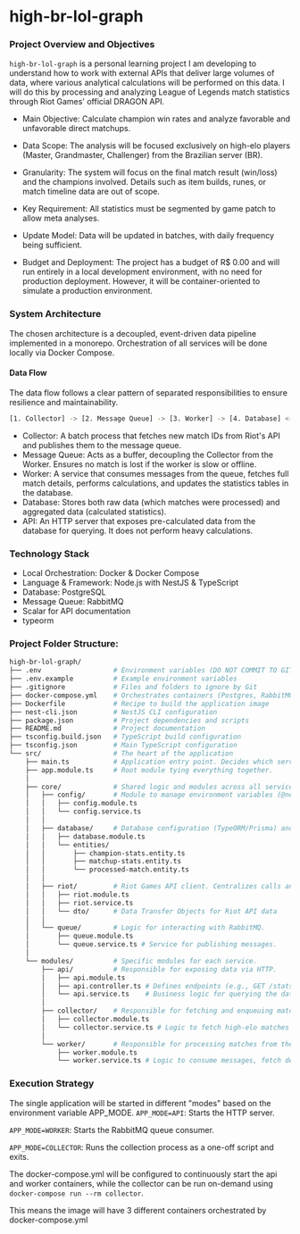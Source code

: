 # high-br-lol-graph

### Project Overview and Objectives

`high-br-lol-graph` is a personal learning project I am developing to understand how to work with external APIs that deliver large volumes of data, where various analytical calculations will be performed on this data. I will do this by processing and analyzing League of Legends match statistics through Riot Games' official DRAGON API.

- Main Objective: Calculate champion win rates and analyze favorable and unfavorable direct matchups.

- Data Scope: The analysis will be focused exclusively on high-elo players (Master, Grandmaster, Challenger) from the Brazilian server (BR).

- Granularity: The system will focus on the final match result (win/loss) and the champions involved. Details such as item builds, runes, or match timeline data are out of scope.

- Key Requirement: All statistics must be segmented by game patch to allow meta analyses.

- Update Model: Data will be updated in batches, with daily frequency being sufficient.

- Budget and Deployment: The project has a budget of R$ 0.00 and will run entirely in a local development environment, with no need for production deployment. However, it will be container-oriented to simulate a production environment.

### System Architecture

The chosen architecture is a decoupled, event-driven data pipeline implemented in a monorepo. Orchestration of all services will be done locally via Docker Compose.

#### Data Flow

The data flow follows a clear pattern of separated responsibilities to ensure resilience and maintainability.

```bash
[1. Collector] -> [2. Message Queue] -> [3. Worker] -> [4. Database] <- [5. API]
```

- Collector: A batch process that fetches new match IDs from Riot's API and publishes them to the message queue.
- Message Queue: Acts as a buffer, decoupling the Collector from the Worker. Ensures no match is lost if the worker is slow or offline.
- Worker: A service that consumes messages from the queue, fetches full match details, performs calculations, and updates the statistics tables in the database.
- Database: Stores both raw data (which matches were processed) and aggregated data (calculated statistics).
- API: An HTTP server that exposes pre-calculated data from the database for querying. It does not perform heavy calculations.

### Technology Stack

- Local Orchestration: Docker & Docker Compose
- Language & Framework: Node.js with NestJS & TypeScript
- Database: PostgreSQL
- Message Queue: RabbitMQ
- Scalar for API documentation
- typeorm

### Project Folder Structure:

```bash
high-br-lol-graph/
├── .env                  # Environment variables (DO NOT COMMIT TO GIT)
├── .env.example          # Example environment variables
├── .gitignore            # Files and folders to ignore by Git
├── docker-compose.yml    # Orchestrates containers (Postgres, RabbitMQ, App)
├── Dockerfile            # Recipe to build the application image
├── nest-cli.json         # NestJS CLI configuration
├── package.json          # Project dependencies and scripts
├── README.md             # Project documentation
├── tsconfig.build.json   # TypeScript build configuration
├── tsconfig.json         # Main TypeScript configuration
└── src/                  # The heart of the application
    ├── main.ts           # Application entry point. Decides which service to start.
    ├── app.module.ts     # Root module tying everything together.
    │
    ├── core/             # Shared logic and modules across all services.
    │   ├── config/       # Module to manage environment variables (@nestjs/config)
    │   │   ├── config.module.ts
    │   │   └── config.service.ts
    │   │
    │   ├── database/     # Database configuration (TypeORM/Prisma) and entities.
    │   │   ├── database.module.ts
    │   │   └── entities/
    │   │       ├── champion-stats.entity.ts
    │   │       ├── matchup-stats.entity.ts
    │   │       └── processed-match.entity.ts
    │   │
    │   ├── riot/         # Riot Games API client. Centralizes calls and rate limiting.
    │   │   ├── riot.module.ts
    │   │   ├── riot.service.ts
    │   │   └── dto/      # Data Transfer Objects for Riot API data
    │   │
    │   └── queue/        # Logic for interacting with RabbitMQ.
    │       ├── queue.module.ts
    │       └── queue.service.ts # Service for publishing messages.
    │
    └── modules/          # Specific modules for each service.
        ├── api/          # Responsible for exposing data via HTTP.
        │   ├── api.module.ts
        │   ├── api.controller.ts # Defines endpoints (e.g., GET /stats/champions/:id)
        │   └── api.service.ts    # Business logic for querying the database.
        │
        ├── collector/    # Responsible for fetching and enqueuing matches.
        │   ├── collector.module.ts
        │   └── collector.service.ts # Logic to fetch high-elo matches and publish to the queue.
        │
        └── worker/       # Responsible for processing matches from the queue.
            ├── worker.module.ts
            └── worker.service.ts # Logic to consume messages, fetch details, and save to the database.
```

### Execution Strategy

The single application will be started in different "modes" based on the environment variable APP_MODE.
`APP_MODE=API`: Starts the HTTP server.

`APP_MODE=WORKER`: Starts the RabbitMQ queue consumer.

`APP_MODE=COLLECTOR`: Runs the collection process as a one-off script and exits.

The docker-compose.yml will be configured to continuously start the api and worker containers, while the collector can be run on-demand using `docker-compose run --rm collector`.

This means the image will have 3 different containers orchestrated by docker-compose.yml
